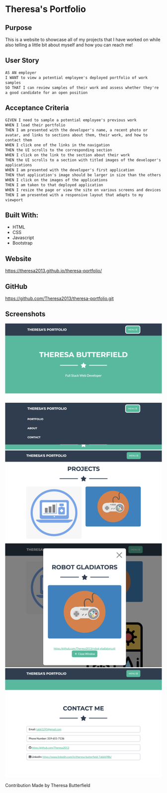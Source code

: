 # Theresa's Portfolio

## Purpose

This is a website to showcase all of my projects that I have worked on while also telling a little bit about myself and how you can reach me!

## User Story

```
AS AN employer
I WANT to view a potential employee's deployed portfolio of work samples
SO THAT I can review samples of their work and assess whether they're a good candidate for an open position
```

## Acceptance Criteria

```
GIVEN I need to sample a potential employee's previous work
WHEN I load their portfolio
THEN I am presented with the developer's name, a recent photo or avatar, and links to sections about them, their work, and how to contact them
WHEN I click one of the links in the navigation
THEN the UI scrolls to the corresponding section
WHEN I click on the link to the section about their work
THEN the UI scrolls to a section with titled images of the developer's applications
WHEN I am presented with the developer's first application
THEN that application's image should be larger in size than the others
WHEN I click on the images of the applications
THEN I am taken to that deployed application
WHEN I resize the page or view the site on various screens and devices
THEN I am presented with a responsive layout that adapts to my viewport
```

## Built With:

- HTML
- CSS
- Javascript
- Bootstrap

## Website

https://theresa2013.github.io/theresa-portfolio/

## GitHub

https://github.com/Theresa2013/theresa-portfolio.git

## Screenshots

![demo](./assets/images/Screenshot1.png)
![demo](./assets/images/Screenshot2.png)
![demo](./assets/images/Screenshot3.png)
![demo](./assets/images/Screenshot4.png)
![demo](./assets/images/Screenshot5.png)

Contribution
Made by Theresa Butterfield
